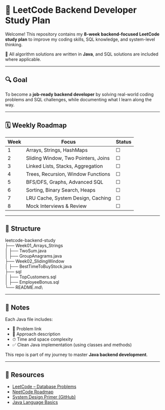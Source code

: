 # 🧠 LeetCode Backend Developer Study Plan

Welcome! This repository contains my **8-week backend-focused LeetCode study plan** to improve my coding skills, SQL knowledge, and system-level thinking.

📝 All algorithm solutions are written in **Java**, and SQL solutions are included where applicable.

---

## 🔍 Goal

To become a **job-ready backend developer** by solving real-world coding problems and SQL challenges, while documenting what I learn along the way.

---

## 🗓️ Weekly Roadmap

| Week | Focus                                     | Status |
|------|-------------------------------------------|--------|
| 1    | Arrays, Strings, HashMaps                 | ☐      |
| 2    | Sliding Window, Two Pointers, Joins       | ☐      |
| 3    | Linked Lists, Stacks, Aggregation         | ☐      |
| 4    | Trees, Recursion, Window Functions        | ☐      |
| 5    | BFS/DFS, Graphs, Advanced SQL             | ☐      |
| 6    | Sorting, Binary Search, Heaps             | ☐      |
| 7    | LRU Cache, System Design, Caching         | ☐      |
| 8    | Mock Interviews & Review                  | ☐      |

---

## 📁 Structure

leetcode-backend-study\
├── Week01_Arrays_Strings\
│ ├── TwoSum.java\
│ ├── GroupAnagrams.java\
├── Week02_SlidingWindow\
│ ├── BestTimeToBuyStock.java\
├── sql\
│ ├── TopCustomers.sql\
│ ├── EmployeeBonus.sql\
└── README.md\

---

## 💾 Notes

Each Java file includes:
- 🔗 Problem link
- 📌 Approach description
- ⏱ Time and space complexity
- ✅ Clean Java implementation (using classes and methods)

This repo is part of my journey to master **Java backend development**.

---

## 🚀 Resources

- [LeetCode – Database Problems](https://leetcode.com/problemset/database/)
- [NeetCode Roadmap](https://neetcode.io/)
- [System Design Primer (GitHub)](https://github.com/donnemartin/system-design-primer)
- [Java Language Basics](https://docs.oracle.com/javase/tutorial/)
